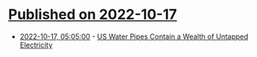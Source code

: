 # [Published on 2022-10-17](index.md)

* [2022-10-17, 05:05:00](https://soylentnews.org/article.pl?sid=22/10/16/1511230&from=rss) - [US Water Pipes Contain a Wealth of Untapped Electricity](https://soylentnews.org/article.pl?sid=22/10/16/1511230&from=rss)
